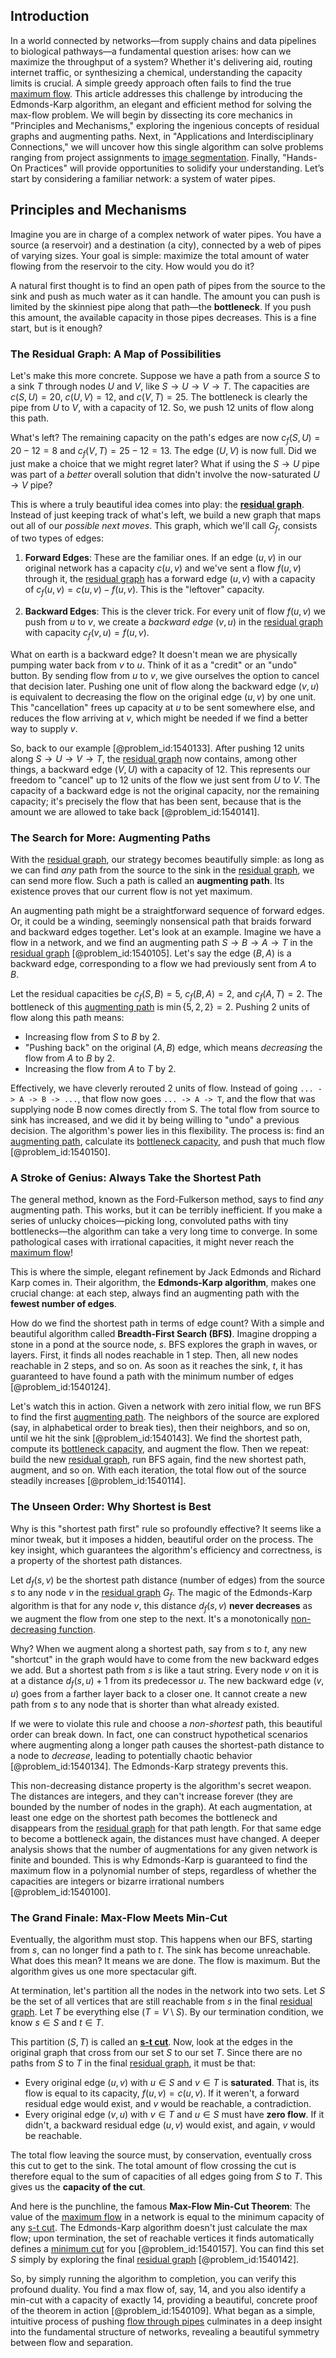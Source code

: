 ## Introduction
In a world connected by networks—from supply chains and data pipelines to biological pathways—a fundamental question arises: how can we maximize the throughput of a system? Whether it's delivering aid, routing internet traffic, or synthesizing a chemical, understanding the capacity limits is crucial. A simple greedy approach often fails to find the true [maximum flow](@article_id:177715). This article addresses this challenge by introducing the Edmonds-Karp algorithm, an elegant and efficient method for solving the max-flow problem. We will begin by dissecting its core mechanics in "Principles and Mechanisms," exploring the ingenious concepts of residual graphs and augmenting paths. Next, in "Applications and Interdisciplinary Connections," we will uncover how this single algorithm can solve problems ranging from project assignments to [image segmentation](@article_id:262647). Finally, "Hands-On Practices" will provide opportunities to solidify your understanding. Let’s start by considering a familiar network: a system of water pipes.

## Principles and Mechanisms

Imagine you are in charge of a complex network of water pipes. You have a source (a reservoir) and a destination (a city), connected by a web of pipes of varying sizes. Your goal is simple: maximize the total amount of water flowing from the reservoir to the city. How would you do it?

A natural first thought is to find an open path of pipes from the source to the sink and push as much water as it can handle. The amount you can push is limited by the skinniest pipe along that path—the **bottleneck**. If you push this amount, the available capacity in those pipes decreases. This is a fine start, but is it enough?

### The Residual Graph: A Map of Possibilities

Let's make this more concrete. Suppose we have a path from a source $S$ to a sink $T$ through nodes $U$ and $V$, like $S \to U \to V \to T$. The capacities are $c(S,U)=20$, $c(U,V)=12$, and $c(V,T)=25$. The bottleneck is clearly the pipe from $U$ to $V$, with a capacity of $12$. So, we push $12$ units of flow along this path.

What's left? The remaining capacity on the path's edges are now $c_f(S,U) = 20 - 12 = 8$ and $c_f(V,T) = 25 - 12 = 13$. The edge $(U,V)$ is now full. Did we just make a choice that we might regret later? What if using the $S \to U$ pipe was part of a *better* overall solution that didn't involve the now-saturated $U \to V$ pipe?

This is where a truly beautiful idea comes into play: the **[residual graph](@article_id:272602)**. Instead of just keeping track of what's left, we build a new graph that maps out all of our *possible next moves*. This graph, which we'll call $G_f$, consists of two types of edges:

1.  **Forward Edges**: These are the familiar ones. If an edge $(u,v)$ in our original network has a capacity $c(u,v)$ and we've sent a flow $f(u,v)$ through it, the [residual graph](@article_id:272602) has a forward edge $(u,v)$ with a capacity of $c_f(u,v) = c(u,v) - f(u,v)$. This is the "leftover" capacity.

2.  **Backward Edges**: This is the clever trick. For every unit of flow $f(u,v)$ we push from $u$ to $v$, we create a *backward edge* $(v,u)$ in the [residual graph](@article_id:272602) with capacity $c_f(v,u) = f(u,v)$.

What on earth is a backward edge? It doesn't mean we are physically pumping water back from $v$ to $u$. Think of it as a "credit" or an "undo" button. By sending flow from $u$ to $v$, we give ourselves the option to cancel that decision later. Pushing one unit of flow along the backward edge $(v,u)$ is equivalent to decreasing the flow on the original edge $(u,v)$ by one unit. This "cancellation" frees up capacity at $u$ to be sent somewhere else, and reduces the flow arriving at $v$, which might be needed if we find a better way to supply $v$.

So, back to our example [@problem_id:1540133]. After pushing $12$ units along $S \to U \to V \to T$, the [residual graph](@article_id:272602) now contains, among other things, a backward edge $(V,U)$ with a capacity of $12$. This represents our freedom to "cancel" up to $12$ units of the flow we just sent from $U$ to $V$. The capacity of a backward edge is not the original capacity, nor the remaining capacity; it's precisely the flow that has been sent, because that is the amount we are allowed to take back [@problem_id:1540141].

### The Search for More: Augmenting Paths

With the [residual graph](@article_id:272602), our strategy becomes beautifully simple: as long as we can find *any* path from the source to the sink in the [residual graph](@article_id:272602), we can send more flow. Such a path is called an **augmenting path**. Its existence proves that our current flow is not yet maximum.

An augmenting path might be a straightforward sequence of forward edges. Or, it could be a winding, seemingly nonsensical path that braids forward and backward edges together. Let's look at an example. Imagine we have a flow in a network, and we find an augmenting path $S \to B \to A \to T$ in the [residual graph](@article_id:272602) [@problem_id:1540105]. Let's say the edge $(B,A)$ is a backward edge, corresponding to a flow we had previously sent from $A$ to $B$.

Let the residual capacities be $c_f(S,B)=5$, $c_f(B,A)=2$, and $c_f(A,T)=2$. The bottleneck of this [augmenting path](@article_id:271984) is $\min\{5, 2, 2\} = 2$. Pushing $2$ units of flow along this path means:
- Increasing flow from $S$ to $B$ by $2$.
- "Pushing back" on the original $(A,B)$ edge, which means *decreasing* the flow from $A$ to $B$ by $2$.
- Increasing the flow from $A$ to $T$ by $2$.

Effectively, we have cleverly rerouted $2$ units of flow. Instead of going `... -> A -> B -> ...`, that flow now goes `... -> A -> T`, and the flow that was supplying node B now comes directly from S. The total flow from source to sink has increased, and we did it by being willing to "undo" a previous decision. The algorithm's power lies in this flexibility. The process is: find an [augmenting path](@article_id:271984), calculate its [bottleneck capacity](@article_id:261736), and push that much flow [@problem_id:1540150].

### A Stroke of Genius: Always Take the Shortest Path

The general method, known as the Ford-Fulkerson method, says to find *any* augmenting path. This works, but it can be terribly inefficient. If you make a series of unlucky choices—picking long, convoluted paths with tiny bottlenecks—the algorithm can take a very long time to converge. In some pathological cases with irrational capacities, it might never reach the [maximum flow](@article_id:177715)!

This is where the simple, elegant refinement by Jack Edmonds and Richard Karp comes in. Their algorithm, the **Edmonds-Karp algorithm**, makes one crucial change: at each step, always find an augmenting path with the **fewest number of edges**.

How do we find the shortest path in terms of edge count? With a simple and beautiful algorithm called **Breadth-First Search (BFS)**. Imagine dropping a stone in a pond at the source node, $s$. BFS explores the graph in waves, or layers. First, it finds all nodes reachable in 1 step. Then, all new nodes reachable in 2 steps, and so on. As soon as it reaches the sink, $t$, it has guaranteed to have found a path with the minimum number of edges [@problem_id:1540124].

Let's watch this in action. Given a network with zero initial flow, we run BFS to find the first [augmenting path](@article_id:271984). The neighbors of the source are explored (say, in alphabetical order to break ties), then their neighbors, and so on, until we hit the sink [@problem_id:1540143]. We find the shortest path, compute its [bottleneck capacity](@article_id:261736), and augment the flow. Then we repeat: build the new [residual graph](@article_id:272602), run BFS again, find the new shortest path, augment, and so on. With each iteration, the total flow out of the source steadily increases [@problem_id:1540114].

### The Unseen Order: Why Shortest is Best

Why is this "shortest path first" rule so profoundly effective? It seems like a minor tweak, but it imposes a hidden, beautiful order on the process. The key insight, which guarantees the algorithm's efficiency and correctness, is a property of the shortest path distances.

Let $d_f(s, v)$ be the shortest path distance (number of edges) from the source $s$ to any node $v$ in the [residual graph](@article_id:272602) $G_f$. The magic of the Edmonds-Karp algorithm is that for any node $v$, this distance $d_f(s, v)$ **never decreases** as we augment the flow from one step to the next. It's a monotonically [non-decreasing function](@article_id:202026).

Why? When we augment along a shortest path, say from $s$ to $t$, any new "shortcut" in the graph would have to come from the new backward edges we add. But a shortest path from $s$ is like a taut string. Every node $v$ on it is at a distance $d_f(s,u)+1$ from its predecessor $u$. The new backward edge $(v,u)$ goes from a farther layer back to a closer one. It cannot create a new path from $s$ to any node that is shorter than what already existed.

If we were to violate this rule and choose a *non-shortest* path, this beautiful order can break down. In fact, one can construct hypothetical scenarios where augmenting along a longer path causes the shortest-path distance to a node to *decrease*, leading to potentially chaotic behavior [@problem_id:1540134]. The Edmonds-Karp strategy prevents this.

This non-decreasing distance property is the algorithm's secret weapon. The distances are integers, and they can't increase forever (they are bounded by the number of nodes in the graph). At each augmentation, at least one edge on the shortest path becomes the bottleneck and disappears from the [residual graph](@article_id:272602) for that path length. For that same edge to become a bottleneck again, the distances must have changed. A deeper analysis shows that the number of augmentations for any given network is finite and bounded. This is why Edmonds-Karp is guaranteed to find the maximum flow in a polynomial number of steps, regardless of whether the capacities are integers or bizarre irrational numbers [@problem_id:1540100].

### The Grand Finale: Max-Flow Meets Min-Cut

Eventually, the algorithm must stop. This happens when our BFS, starting from $s$, can no longer find a path to $t$. The sink has become unreachable. What does this mean? It means we are done. The flow is maximum. But the algorithm gives us one more spectacular gift.

At termination, let's partition all the nodes in the network into two sets. Let $S$ be the set of all vertices that are still reachable from $s$ in the final [residual graph](@article_id:272602). Let $T$ be everything else ($T = V \setminus S$). By our termination condition, we know $s \in S$ and $t \in T$.

This partition $(S,T)$ is called an **[s-t cut](@article_id:276033)**. Now, look at the edges in the original graph that cross from our set $S$ to our set $T$. Since there are no paths from $S$ to $T$ in the final [residual graph](@article_id:272602), it must be that:
- Every original edge $(u,v)$ with $u \in S$ and $v \in T$ is **saturated**. That is, its flow is equal to its capacity, $f(u,v) = c(u,v)$. If it weren't, a forward residual edge would exist, and $v$ would be reachable, a contradiction.
- Every original edge $(v,u)$ with $v \in T$ and $u \in S$ must have **zero flow**. If it didn't, a backward residual edge $(u,v)$ would exist, and again, $v$ would be reachable.

The total flow leaving the source must, by conservation, eventually cross this cut to get to the sink. The total amount of flow crossing the cut is therefore equal to the sum of capacities of all edges going from $S$ to $T$. This gives us the **capacity of the cut**.

And here is the punchline, the famous **Max-Flow Min-Cut Theorem**: The value of the [maximum flow](@article_id:177715) in a network is equal to the minimum capacity of any [s-t cut](@article_id:276033). The Edmonds-Karp algorithm doesn't just calculate the max flow; upon termination, the set of reachable vertices it finds automatically defines a [minimum cut](@article_id:276528) for you [@problem_id:1540157]. You can find this set $S$ simply by exploring the final [residual graph](@article_id:272602) [@problem_id:1540142].

So, by simply running the algorithm to completion, you can verify this profound duality. You find a max flow of, say, 14, and you also identify a min-cut with a capacity of exactly 14, providing a beautiful, concrete proof of the theorem in action [@problem_id:1540109]. What began as a simple, intuitive process of pushing [flow through pipes](@article_id:183495) culminates in a deep insight into the fundamental structure of networks, revealing a beautiful symmetry between flow and separation.